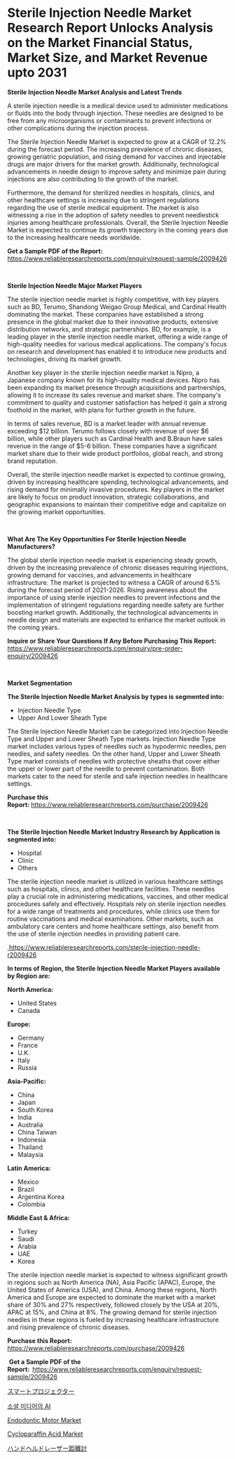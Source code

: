 <p><h1>Sterile Injection Needle Market Research Report Unlocks Analysis on the Market Financial Status, Market Size, and Market Revenue upto 2031</h1></p><p><strong>Sterile Injection Needle Market Analysis and Latest Trends</strong></p>
<p><p>A sterile injection needle is a medical device used to administer medications or fluids into the body through injection. These needles are designed to be free from any microorganisms or contaminants to prevent infections or other complications during the injection process.</p><p>The Sterile Injection Needle Market is expected to grow at a CAGR of 12.2% during the forecast period. The increasing prevalence of chronic diseases, growing geriatric population, and rising demand for vaccines and injectable drugs are major drivers for the market growth. Additionally, technological advancements in needle design to improve safety and minimize pain during injections are also contributing to the growth of the market.</p><p>Furthermore, the demand for sterilized needles in hospitals, clinics, and other healthcare settings is increasing due to stringent regulations regarding the use of sterile medical equipment. The market is also witnessing a rise in the adoption of safety needles to prevent needlestick injuries among healthcare professionals. Overall, the Sterile Injection Needle Market is expected to continue its growth trajectory in the coming years due to the increasing healthcare needs worldwide.</p></p>
<p><strong>Get a Sample PDF of the Report:&nbsp;</strong> <a href="https://www.reliableresearchreports.com/enquiry/request-sample/2009426">https://www.reliableresearchreports.com/enquiry/request-sample/2009426</a></p>
<p>&nbsp;</p>
<p><strong>Sterile Injection Needle Major Market Players</strong></p>
<p><p>The sterile injection needle market is highly competitive, with key players such as BD, Terumo, Shandong Weigao Group Medical, and Cardinal Health dominating the market. These companies have established a strong presence in the global market due to their innovative products, extensive distribution networks, and strategic partnerships. BD, for example, is a leading player in the sterile injection needle market, offering a wide range of high-quality needles for various medical applications. The company's focus on research and development has enabled it to introduce new products and technologies, driving its market growth.</p><p>Another key player in the sterile injection needle market is Nipro, a Japanese company known for its high-quality medical devices. Nipro has been expanding its market presence through acquisitions and partnerships, allowing it to increase its sales revenue and market share. The company's commitment to quality and customer satisfaction has helped it gain a strong foothold in the market, with plans for further growth in the future.</p><p>In terms of sales revenue, BD is a market leader with annual revenue exceeding $12 billion. Terumo follows closely with revenue of over $6 billion, while other players such as Cardinal Health and B.Braun have sales revenue in the range of $5-6 billion. These companies have a significant market share due to their wide product portfolios, global reach, and strong brand reputation.</p><p>Overall, the sterile injection needle market is expected to continue growing, driven by increasing healthcare spending, technological advancements, and rising demand for minimally invasive procedures. Key players in the market are likely to focus on product innovation, strategic collaborations, and geographic expansions to maintain their competitive edge and capitalize on the growing market opportunities.</p></p>
<p>&nbsp;</p>
<p><strong>What Are The Key Opportunities For Sterile Injection Needle Manufacturers?</strong></p>
<p><p>The global sterile injection needle market is experiencing steady growth, driven by the increasing prevalence of chronic diseases requiring injections, growing demand for vaccines, and advancements in healthcare infrastructure. The market is projected to witness a CAGR of around 6.5% during the forecast period of 2021-2026. Rising awareness about the importance of using sterile injection needles to prevent infections and the implementation of stringent regulations regarding needle safety are further boosting market growth. Additionally, the technological advancements in needle design and materials are expected to enhance the market outlook in the coming years.</p></p>
<p><strong>Inquire or Share Your Questions If Any Before Purchasing This Report:</strong> <a href="https://www.reliableresearchreports.com/enquiry/pre-order-enquiry/2009426">https://www.reliableresearchreports.com/enquiry/pre-order-enquiry/2009426</a></p>
<p>&nbsp;</p>
<p><strong>Market Segmentation</strong></p>
<p><strong>The Sterile Injection Needle Market Analysis by types is segmented into:</strong></p>
<p><ul><li>Injection Needle Type</li><li>Upper And Lower Sheath Type</li></ul></p>
<p><p>The Sterile Injection Needle Market can be categorized into Injection Needle Type and Upper and Lower Sheath Type markets. Injection Needle Type market includes various types of needles such as hypodermic needles, pen needles, and safety needles. On the other hand, Upper and Lower Sheath Type market consists of needles with protective sheaths that cover either the upper or lower part of the needle to prevent contamination. Both markets cater to the need for sterile and safe injection needles in healthcare settings.</p></p>
<p><strong>Purchase this Report:&nbsp;</strong><a href="https://www.reliableresearchreports.com/purchase/2009426">https://www.reliableresearchreports.com/purchase/2009426</a></p>
<p>&nbsp;</p>
<p><strong>The Sterile Injection Needle Market Industry Research by Application is segmented into:</strong></p>
<p><ul><li>Hospital</li><li>Clinic</li><li>Others</li></ul></p>
<p><p>The sterile injection needle market is utilized in various healthcare settings such as hospitals, clinics, and other healthcare facilities. These needles play a crucial role in administering medications, vaccines, and other medical procedures safely and effectively. Hospitals rely on sterile injection needles for a wide range of treatments and procedures, while clinics use them for routine vaccinations and medical examinations. Other markets, such as ambulatory care centers and home healthcare settings, also benefit from the use of sterile injection needles in providing patient care.</p></p>
<p><a href="https://www.reliableresearchreports.com/sterile-injection-needle-r2009426">&nbsp;https://www.reliableresearchreports.com/sterile-injection-needle-r2009426</a></p>
<p><strong>In terms of Region, the Sterile Injection Needle Market Players available by Region are:</strong></p>
<p>
    <p> <strong> North America: </strong>
        <ul>
            <li>United States</li>
            <li>Canada</li>
        </ul>
        </p> 
    <p> <strong> Europe: </strong>
        <ul>
            <li>Germany</li>
            <li>France</li>
            <li>U.K.</li>
            <li>Italy</li>
            <li>Russia</li>
        </ul>
        </p> 
    <p> <strong> Asia-Pacific: </strong>
        <ul>
            <li>China</li>
            <li>Japan</li>
            <li>South Korea</li>
            <li>India</li>
            <li>Australia</li>
            <li>China Taiwan</li>
            <li>Indonesia</li>
            <li>Thailand</li>
            <li>Malaysia</li>
        </ul>
        </p> 
    <p> <strong> Latin America: </strong>
        <ul>
            <li>Mexico</li>
            <li>Brazil</li>
            <li>Argentina Korea</li>
            <li>Colombia</li>
        </ul>
        </p> 
    <p> <strong> Middle East & Africa: </strong>
        <ul>
            <li>Turkey</li>
            <li>Saudi</li>
            <li>Arabia</li>
            <li>UAE</li>
            <li>Korea</li>
        </ul>
    </p>
    </p>
<p><p>The sterile injection needle market is expected to witness significant growth in regions such as North America (NA), Asia Pacific (APAC), Europe, the United States of America (USA), and China. Among these regions, North America and Europe are expected to dominate the market with a market share of 30% and 27% respectively, followed closely by the USA at 20%, APAC at 15%, and China at 8%. The growing demand for sterile injection needles in these regions is fueled by increasing healthcare infrastructure and rising prevalence of chronic diseases.</p></p>
<p><strong>Purchase this Report: </strong><a href="https://www.reliableresearchreports.com/purchase/2009426">https://www.reliableresearchreports.com/purchase/2009426</a></p>
<p>&nbsp;<strong>Get a Sample PDF of the Report:&nbsp;&nbsp;</strong><a href="https://www.reliableresearchreports.com/enquiry/request-sample/2009426">https://www.reliableresearchreports.com/enquiry/request-sample/2009426</a></p>
<p><strong></strong></p>
<p><p><a href="https://medium.com/@amarart56456/%E3%82%B9%E3%83%9E%E3%83%BC%E3%83%88%E3%83%97%E3%83%AD%E3%82%B8%E3%82%A7%E3%82%AF%E3%82%BF%E3%83%BC%E5%B8%82%E5%A0%B4%E3%81%AE%E5%88%86%E6%9E%90-%E3%82%B0%E3%83%AD%E3%83%BC%E3%83%90%E3%83%AB%E7%94%A3%E6%A5%AD%E3%81%AE%E5%B1%95%E6%9C%9B%E3%81%A8%E4%BA%88%E6%B8%AC-2024%E5%B9%B4%E3%81%8B%E3%82%892031%E5%B9%B4-881030e53a3d">スマートプロジェクター</a></p><p><a href="https://medium.com/@bubblebutt879567/%EC%86%8C%EC%85%9C%EB%AF%B8%EB%94%94%EC%96%B4-%EC%8B%9C%EC%9E%A5%EC%97%90%EC%84%9C%EC%9D%98-ai-%EA%B7%9C%EB%AA%A8-cagr-%ED%8A%B8%EB%A0%8C%EB%93%9C-2024-2030-cd07c8a0746a">소셜 미디어의 AI</a></p><p><a href="https://github.com/cameroneffertz/Market-Research-Report-List-1/blob/main/endodontic-motor-market.md">Endodontic Motor Market</a></p><p><a href="https://issuu.com/reportprime-2/docs/cycloparaffin-acid-market-size-2030.pptx">Cycloparaffin Acid Market</a></p><p><a href="https://medium.com/@elmorunolfsson2023/%E6%89%8B%E6%8C%81%E3%81%A1%E5%BC%8F%E3%83%AC%E3%83%BC%E3%82%B6%E3%83%BC%E8%B7%9D%E9%9B%A2%E8%A8%88%E5%B8%82%E5%A0%B4%E3%81%AE%E5%88%86%E6%9E%90-%E3%82%B0%E3%83%AD%E3%83%BC%E3%83%90%E3%83%AB%E7%94%A3%E6%A5%AD%E3%81%AE%E8%A6%96%E7%82%B9%E3%81%A8%E4%BA%88%E6%B8%AC-2024%E5%B9%B4%E3%81%8B%E3%82%892031%E5%B9%B4-0635a342e6e4">ハンドヘルドレーザー距離計</a></p></p>
